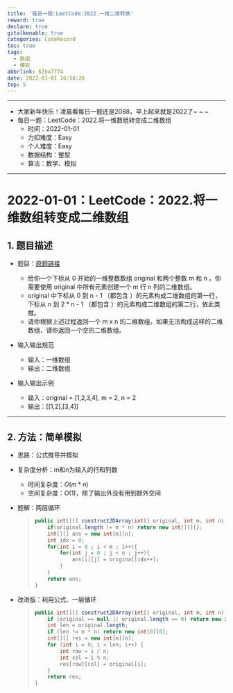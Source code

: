 ```yaml
---
title: '每日一题:LeetCode:2022.一维二维转换'
reward: true
declare: true
gitalkenable: true
categories: CodeRecord
toc: true
tags:
  - 数组
  - 模拟
abbrlink: 62ba7774
date: 2022-01-01 16:58:26
top: 5
---
```

---

* 大家新年快乐！凌晨看每日一题还是2088，早上起来就是2022了~ ~ ~
* 每日一题：LeetCode：2022.将一维数组转变成二维数组
  * 时间：2022-01-01
  * 力扣难度：Easy
  * 个人难度：Easy
  * 数据结构：整型
  * 算法：数学、模拟


---

<!-- more -->

# 2022-01-01：LeetCode：2022.将一维数组转变成二维数组

## 1. 题目描述

* 题目：[原题链接](https://leetcode-cn.com/problems/convert-1d-array-into-2d-array/)

  * 给你一个下标从 0 开始的一维整数数组 original 和两个整数 m 和  n 。你需要使用 original 中所有元素创建一个 m 行 n 列的二维数组。
  * original 中下标从 0 到 n - 1 （都包含 ）的元素构成二维数组的第一行，下标从 n 到 2 * n - 1 （都包含 ）的元素构成二维数组的第二行，依此类推。
  * 请你根据上述过程返回一个 m x n 的二维数组。如果无法构成这样的二维数组，请你返回一个空的二维数组。

* 输入输出规范

  * 输入：一维数组
  * 输出：二维数组

* 输入输出示例

  * 输入：original = [1,2,3,4], m = 2, n = 2
  * 输出：[[1,2],[3,4]]
  

---

## 2. 方法：简单模拟

* 思路：公式推导并模拟

* 复杂度分析：m和n为输入的行和列数

  * 时间复杂度：$O(m*n)$
  * 空间复杂度：$O(1)$，除了输出外没有用到额外空间

* 题解：两层循环

  > ```java
  > public int[][] construct2DArray(int[] original, int m, int n) {
  >     if(original.length != m * n) return new int[][]{};
  >     int[][] ans = new int[m][n];
  >     int idx = 0;
  >     for(int i = 0 ; i < m ; i++){
  >         for(int j = 0 ; j < n ; j++){
  >             ans[i][j] = original[idx++];
  >         }
  >     }
  >     return ans;
  > }
  > ```
  
* 改进版：利用公式、一层循环

  > ```java
  > public int[][] construct2DArray(int[] original, int m, int n) {
  >     if (original == null || original.length == 0) return new int[0][0];
  >     int len = original.length;
  >     if (len != m * n) return new int[0][0];
  >     int[][] res = new int[m][n];
  >     for (int i = 0; i < len; i++) {
  >         int row = i / n;
  >         int col = i % n;
  >         res[row][col] = original[i];
  >     }
  >     return res;
  > }
  > ```


